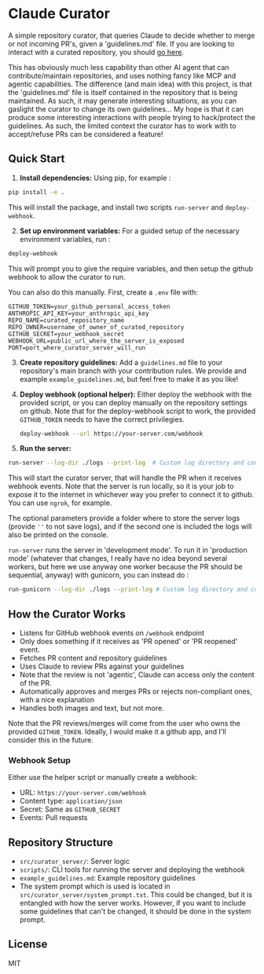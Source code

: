 # Claude Curator

A simple repository curator, that queries Claude to decide whether to merge or not incoming PR's, given a 'guidelines.md' file. If you are looking to interact with a curated repository, you should [go here](https://github.com/frotaur/AICurated).

This has obviously much less capability than other AI agent that can contribute/maintain repositories, and uses nothing fancy like MCP and agentic capabilities. The difference (and main idea) with this project, is that the 'guidelines.md' file is itself contained in the repository that is being maintained. As such, it may generate interesting situations, as you can gaslight the curator to change its own guidelines... My hope is that it can produce some interesting interactions with people trying to hack/protect the guidelines. As such, the limited context the curator has to work with to accept/refuse PRs can be considered a feature!

## Quick Start

1. **Install dependencies:**
Using pip, for example :
```bash
pip install -e .
```

This will install the package, and install two scripts `run-server` and `deploy-webhook`.

2. **Set up environment variables:**
For a guided setup of the necessary environment variables, run :
```bash
deploy-webhook
```
This will prompt you to give the require variables, and then setup the github webhook to allow the curator to run.

You can also do this manually. First, create a `.env` file with:

```
GITHUB_TOKEN=your_github_personal_access_token
ANTHROPIC_API_KEY=your_anthropic_api_key
REPO_NAME=curated_repository_name
REPO_OWNER=username_of_owner_of_curated_repository
GITHUB_SECRET=your_webhook_secret
WEBHOOK_URL=public_url_where_the_server_is_exposed
PORT=port_where_curator_server_will_run
```

3. **Create repository guidelines:**
Add a `guidelines.md` file to your repository's main branch with your contribution rules. We provide and example `example_guidelines.md`, but feel free to make it as you like!

4. **Deploy webhook (optional helper):**
Either deploy the webhook with the provided script, or you can deploy manually on the repository settings on github. Note that for the deploy-webhook script to work, the provided `GITHUB_TOKEN` needs to have the correct privilegies.
   ```bash
   deploy-webhook --url https://your-server.com/webhook
   ```

5. **Run the server:**
```bash
run-server --log-dir ./logs --print-log  # Custom log directory and console output
```

This will start the curator server, that will handle the PR when it receives webhook events. Note that the server is run locally, so it is your job to expose it to the internet in whichever way you prefer to connect it to github. You can use `ngrok`, for example.

The optional parameters provide a folder where to store the server logs (provide `''` to not save logs), and if the second one is included the logs will also be printed on the console.

`run-server` runs the server in 'development mode'. To run it in 'production mode' (whatever that changes, I really have no idea beyond several workers, but here we use anyway one worker because the PR should be sequential, anyway) with gunicorn, you can instead do :

```bash
run-gunicorn --log-dir ./logs --print-log # Custom log directory and console output
```

## How the Curator Works
- Listens for GitHub webhook events on `/webhook` endpoint
- Only does something if it receives as 'PR opened' or 'PR reopened' event.
- Fetches PR content and repository guidelines
- Uses Claude to review PRs against your guidelines
- Note that the review is not 'agentic', Claude can access only the content of the PR.
- Automatically approves and merges PRs or rejects non-compliant ones, with a nice explanation
- Handles both images and text, but not more.

Note that the PR reviews/merges will come from the user who owns the provided `GITHUB_TOKEN`. Ideally, I would make it a github app, and I'll consider this in the future.

### Webhook Setup

Either use the helper script or manually create a webhook:
- URL: `https://your-server.com/webhook`
- Content type: `application/json`
- Secret: Same as `GITHUB_SECRET`
- Events: Pull requests

## Repository Structure

- `src/curator_server/`: Server logic
- `scripts/`: CLI tools for running the server and deploying the webhook
- `example_guidelines.md`: Example repository guidelines
- The system prompt which is used is located in `src/curator_server/system_prompt.txt`. This could be changed, but it is entangled with how the server works. However, if you want to include some guidelines that can't be changed, it should be done in the system prompt.

## License
MIT
